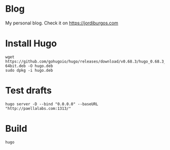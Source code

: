 
# Blog

My personal blog. Check it on https://jordiburgos.com

# Install Hugo

    wget https://github.com/gohugoio/hugo/releases/download/v0.68.3/hugo_0.68.3_Linux-64bit.deb -O hugo.deb
    sudo dpkg -i hugo.deb

# Test drafts

    hugo server -D --bind "0.0.0.0" --baseURL "http://paellalabs.com:1313/"

# Build

    hugo

